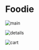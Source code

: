 # Foodie


![main](https://user-images.githubusercontent.com/48752942/147383867-6fc79a86-a5f1-44dc-a186-5e67a293a44e.jpg)


![details](https://user-images.githubusercontent.com/48752942/147383843-cd10f3dd-c14a-47d4-ae7f-7a13b8a81dfb.jpg)

![cart](https://user-images.githubusercontent.com/48752942/147383844-94db42bd-f3f0-4fd1-b75b-1f8da118c520.jpg)


